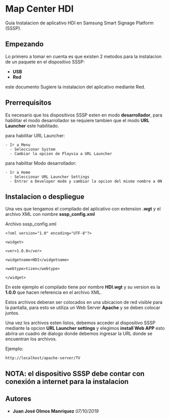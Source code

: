 # Map Center HDI 

Guia Instalacion de aplicativo HDI en Samsung Smart Signage Platform (SSSP).

## Empezando

Lo primero a tomar en cuenta es que existen 2 metodos para la instalacion de un paquete en el dispositivo SSSP:

- **USB**
- **Red** 

este documento Sugiere la instalacion del aplicativo mediante Red.

## Prerrequisitos

Es necesario que los dispositivos SSSP esten en modo **desarrollador**, para habilitar el modo desarrollador se requiere tambien que el modo **URL Launcher** este habilitado.

para habilitar URL Launcher: 

```
- Ir a Menu
  - Seleccionar System
  - Cambiar la opcion de Playvia a URL Launcher
```
 
para habilitar Modo desarrollador: 

```
- Ir a Home
  - Seleccionar URL Launcher Settings
  - Entrar a Developer mode y cambiar la opcion del mismo nombre a ON 
```

## Instalacion o despliegue 

Una ves que tengamos el compilado del aplicativo con extension **.wgt** y el archivo XML con nombre **sssp_config.xml**

Archivo sssp_config.xml

```
<?xml version="1.0" encoding="UTF-8"?>

<widget>

<ver>1.0.0</ver>

<widgetname>HDI</widgetname>

<webtype>tizen</webtype>

</widget>

```

En este ejemplo el compilado tiene por nombre **HDI.wgt** y su version es la **1.0.0** que hacen referencia en el archivo XML.

Estos archivos deberan ser colocados en una ubicacion de red visible para la pantalla, para esto se utiliza un Web Server **Apache** y se deben colocar juntos.

Una vez los archivos esten listos, debemos acceder al dispositivo SSSP mediante la opcion **URL Launcher settings** y elegimos **install Web APP** esto abrira un cuadro de dialogo donde debemos ingresar la URL donde se encuentran los archivos.

Ejemplo:

```
http://localhost/apache-server/TV

```

## NOTA: el dispositivo SSSP debe contar con conexión a internet para la instalacion

## Autores

* **Juan José Olmos Manríquez** *07/10/2019*

